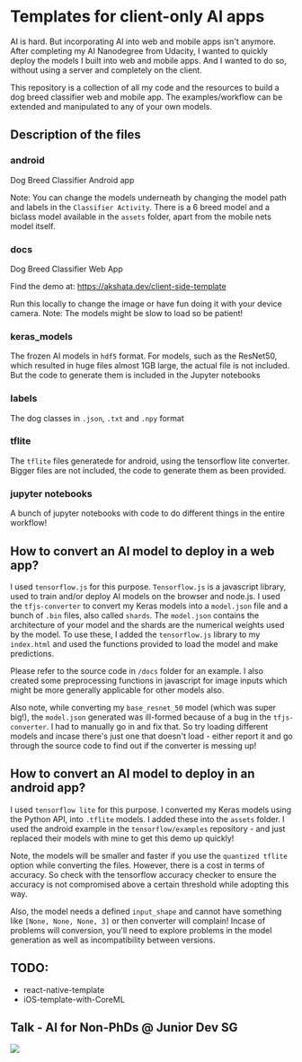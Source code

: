 # Templates for client-only AI apps

AI is hard. But incorporating AI into web and mobile apps isn't anymore. After completing my AI Nanodegree from Udacity, I wanted to quickly deploy the models I built into web and mobile apps. And I wanted to do so, without using a server and completely on the client. 

This repository is a collection of all my code and the resources to build a dog breed classifier web and mobile app. The examples/workflow can be extended and manipulated to any of your own models. 

## Description of the files

### android 
Dog Breed Classifier Android app 
 
Note: You can change the models underneath by changing the model path and labels in the `Classifier Activity`. There is a 6 breed model and a biclass model available in the `assets` folder, apart from the mobile nets model itself. 


### docs
Dog Breed Classifier Web App 

Find the demo at: https://akshata.dev/client-side-template

Run this locally to change the image or have fun doing it with your device camera. 
Note: The models might be slow to load so be patient!


### keras_models

The frozen AI models in `hdf5` format. For models, such as the ResNet50, which resulted in huge files almost 1GB large, the actual file is not included. But the code to generate them is included in the Jupyter notebooks


### labels

The dog classes in `.json`, `.txt` and `.npy` format

### tflite

The `tflite` files generatede for android, using the tensorflow lite converter. Bigger files are not included, the code to generate them as been provided. 


### jupyter notebooks

A bunch of jupyter notebooks with code to do different things in the entire workflow! 


## How to convert an AI model to deploy in a web app?

I used `tensorflow.js` for this purpose. `Tensorflow.js` is a javascript library, used to train and/or deploy AI models on the browser and node.js. I used the `tfjs-converter` to convert my Keras models into a `model.json` file and a bunch of `.bin` files, also called `shards`. The `model.json` contains the architecture of your model and the shards are the numerical weights used by the model. To use these, I added the `tensorflow.js` library to my `index.html` and used the functions provided to load the model and make predictions. 

Please refer to the source code in `/docs` folder for an example. I also created some preprocessing functions in javascript for image inputs which might be more generally applicable for other models also. 

Also note, while converting my `base_resnet_50` model (which was super big!), the `model.json` generated was ill-formed because of a bug in the `tfjs-converter`. I had to manually go in and fix that. So try loading different models and incase there's just one that doesn't load - either report it and go through the source code to find out if the converter is messing up!

## How to convert an AI model to deploy in an android app?

I used `tensorflow lite` for this purpose. I converted my Keras models using the Python API, into `.tflite` models. I added these into the `assets` folder. I used the android example in the `tensorflow/examples` repository - and just replaced their models with mine to get this demo up quickly!

Note, the models will be smaller and faster if you use the `quantized tflite` option while converting the files. However, there is a cost in terms of accuracy. So check with the tensorflow accuracy checker to ensure the accuracy is not compromised above a certain threshold while adopting this way. 

Also, the model needs a defined `input_shape` and cannot have something like `[None, None, None, 3]` or then converter will complain! Incase of problems will conversion, you'll need to explore problems in the model generation as well as incompatibility between versions. 

## TODO: 
- react-native-template
- iOS-template-with-CoreML



## Talk - AI for Non-PhDs @ Junior Dev SG

[![](http://img.youtube.com/vi/1gEaPTeuBmE/0.jpg)](http://www.youtube.com/watch?v=1gEaPTeuBmE "AI for Non-PhDs")
